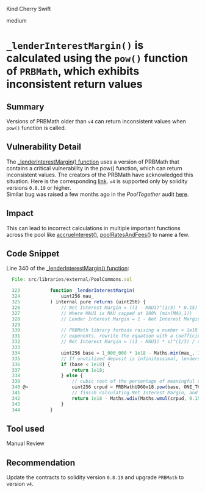 Kind Cherry Swift

medium

# `_lenderInterestMargin()` is calculated using the `pow()` function of `PRBMath`, which exhibits inconsistent return values
## Summary
Versions of PRBMath older than `v4` can return inconsistent values when `pow()` function is called.

## Vulnerability Detail
The [_lenderInterestMargin() function](https://github.com/sherlock-audit/2023-09-ajna/blob/main/ajna-core/src/libraries/external/PoolCommons.sol#L340) uses a version of PRBMath that contains a critical vulnerability in the pow() function, which can return inconsistent values. The creators of the PRBMath have acknowledged this situation. Here is the corresponding [link](https://github.com/sablier-labs/v2-core/pull/432). `v4` is supported only by solidity versions `0.8.19` or higher. <br>
Similar bug was raised a few months ago in the _PoolTogether_ audit [here](https://github.com/code-423n4/2023-07-pooltogether-findings/issues/423).

## Impact
This can lead to incorrect calculations in multiple important functions across the pool like [accrueInterest()](https://github.com/sherlock-audit/2023-09-ajna/blob/main/ajna-core/src/libraries/external/PoolCommons.sol#L220), [poolRatesAndFees()](https://github.com/sherlock-audit/2023-09-ajna/blob/main/ajna-core/src/PoolInfoUtilsMulticall.sol#L108) to name a few.

## Code Snippet
Line 340 of the [_lenderInterestMargin() function](https://github.com/sherlock-audit/2023-09-ajna/blob/main/ajna-core/src/libraries/external/PoolCommons.sol#L340):
```js
  File: src/libraries/external/PoolCommons.sol

  323           function _lenderInterestMargin(
  324               uint256 mau_
  325           ) internal pure returns (uint256) {
  326               // Net Interest Margin = ((1 - MAU1)^(1/3) * 0.15)
  327               // Where MAU1 is MAU capped at 100% (min(MAU,1))
  328               // Lender Interest Margin = 1 - Net Interest Margin
  329
  330               // PRBMath library forbids raising a number < 1e18 to a power.  Using the product and quotient rules of
  331               // exponents, rewrite the equation with a coefficient s which provides sufficient precision:
  332               // Net Interest Margin = ((1 - MAU1) * s)^(1/3) / s^(1/3) * 0.15
  333
  334               uint256 base = 1_000_000 * 1e18 - Maths.min(mau_, 1e18) * 1_000_000;
  335               // If unutilized deposit is infinitessimal, lenders get 100% of interest.
  336               if (base < 1e18) {
  337                   return 1e18;
  338               } else {
  339                   // cubic root of the percentage of meaningful unutilized deposit
  340 @>                uint256 crpud = PRBMathUD60x18.pow(base, ONE_THIRD);
  341                   // finish calculating Net Interest Margin, and then convert to Lender Interest Margin
  342                   return 1e18 - Maths.wdiv(Maths.wmul(crpud, 0.15 * 1e18), CUBIC_ROOT_1000000);
  343               }
  344           }
```

## Tool used

Manual Review

## Recommendation
Update the contracts to solidity version `0.8.19` and upgrade `PRBMath` to version `v4`.
